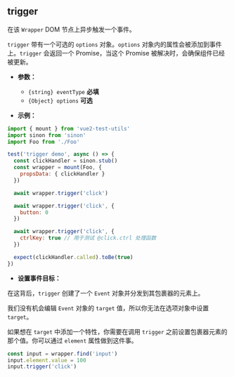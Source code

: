 ## trigger

在该 `Wrapper` DOM 节点上异步触发一个事件。

`trigger` 带有一个可选的 `options` 对象。`options` 对象内的属性会被添加到事件上。`trigger` 会返回一个 Promise，当这个 Promise 被解决时，会确保组件已经被更新。

- **参数：**

  - `{string} eventType` **必填**
  - `{Object} options` **可选**

- **示例：**

```js
import { mount } from 'vue2-test-utils'
import sinon from 'sinon'
import Foo from './Foo'

test('trigger demo', async () => {
  const clickHandler = sinon.stub()
  const wrapper = mount(Foo, {
    propsData: { clickHandler }
  })

  await wrapper.trigger('click')

  await wrapper.trigger('click', {
    button: 0
  })

  await wrapper.trigger('click', {
    ctrlKey: true // 用于测试 @click.ctrl 处理函数
  })

  expect(clickHandler.called).toBe(true)
})
```

- **设置事件目标：**

在这背后，`trigger` 创建了一个 `Event` 对象并分发到其包裹器的元素上。

我们没有机会编辑 `Event` 对象的 `target` 值，所以你无法在选项对象中设置 `target`。

如果想在 `target` 中添加一个特性，你需要在调用 `trigger` 之前设置包裹器元素的那个值。你可以通过 `element` 属性做到这件事。

```js
const input = wrapper.find('input')
input.element.value = 100
input.trigger('click')
```
